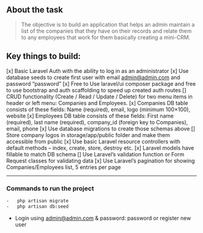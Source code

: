 ## About the task

> The objective is to build an application that helps an admin maintain a list of the companies that they have on their records and relate them to any employees that work for them basically creating a mini-CRM.

## Key things to build:

[x] Basic Laravel Auth with the ability to log in as an administrator
[x] Use database seeds to create first user with email admin@admin.com and password “password”
[x] Free to Use laravel/ui composer package and free to use bootstrap and auth scaffolding to speed up created auth routes
[] CRUD functionality (Create / Read / Update / Delete) for two menu items in header or left menu: Companies and Employees.
[x] Companies DB table consists of these fields: Name (required), email, logo (minimum 100×100), website
[x] Employees DB table consists of these fields: First name (required), last name (required), company_id (foreign key to Companies), email, phone
[x] Use database migrations to create those schemas above
[] Store company logos in storage/app/public folder and make them accessible from public
[x] Use basic Laravel resource controllers with default methods – index, create, store, destroy etc.
[x] Laravel models have fillable to match DB schema
[] Use Laravel’s validation function or Form Request classes for validating data
[x] Use Laravel’s pagination for showing Companies/Employees list, 5 entries per page

---

### Commands to run the project

```bash
-   php artisan migrate
-   php artisan db:seed
```

-   Login using admin@admin.com & password: password or register new user
